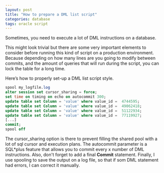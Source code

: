 ```yaml
---
layout: post
title: "How to prepare a DML list script"
categories: database
tags: oracle script
---
```


Sometimes, you need to execute a lot of DML instructions on a database.

This might look trivial but there are some very important elements to consider before running this kind of script on a production environment. Because depending on how many lines are you going to modify between commits, and the amount of queries that will run during the script, you can lock the table for a long time.

Here’s how to properly set-up a DML list script style.

```sql
spool my_logfile.log
alter session set cursor_sharing = force;
set time on timing on echo on autocommit 300;
update table set Column = 'value' where value_id =  4744595;
update table set Column = 'value' where value_id =  49062418;
update table set Column = 'value' where value_id =  51122934;
update table set Column = 'value' where value_id =  77119927;
[...]
commit;
spool off
```

The cursor_sharing option is there to prevent filling the shared pool with a lot of sql cursor and execution plans.
The autocommit parameter is a SQL*plus feature that allows you to commit every x number of DML instructions. Also, don't forget to add a final **Commit** statement.
Finally, I use spooling to save the output on a log file, so that if som DML statement had errors, I can correct it manually.
